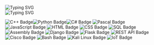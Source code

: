 

![Typing SVG](https://readme-typing-svg.herokuapp.com?color=FFFFFF&lines=Не+делай+push,+пока+не+pop!)
<br> 
![Typing SVG](https://readme-typing-svg.herokuapp.com?color=FFFFFF&lines=Stack:) 
<p><img src="https://img.shields.io/badge/C++-black?style=for-the-badge&logo=c%2b%2b&logoColor=white" alt="C++ Badge"><img src="https://img.shields.io/badge/Python-black?style=for-the-badge&logo=python&logoColor=white" alt="Python Badge"><img src="https://img.shields.io/badge/C%23-black?style=for-the-badge&logo=csharp&logoColor=white" alt="C# Badge">
<img src="https://img.shields.io/badge/Pascal-black?style=for-the-badge&logo=delphi&logoColor=white" alt="Pascal Badge">
<img src="https://img.shields.io/badge/JavaScript-black?style=for-the-badge&logo=javascript&logoColor=white" alt="JavaScript Badge">
<img src="https://img.shields.io/badge/HTML-black?style=for-the-badge&logo=html5&logoColor=white" alt="HTML Badge">
<img src="https://img.shields.io/badge/CSS-black?style=for-the-badge&logo=css3&logoColor=white" alt="CSS Badge">
<img src="https://img.shields.io/badge/SQL-black?style=for-the-badge&logo=mysql&logoColor=white" alt="SQL Badge">
<img src="https://img.shields.io/badge/Assembly-black?style=for-the-badge&logo=assemblyscript&logoColor=white" alt="Assembly Badge">
<img src="https://img.shields.io/badge/Django-black?style=for-the-badge&logo=django&logoColor=white" alt="Django Badge">
<img src="https://img.shields.io/badge/Flask-black?style=for-the-badge&logo=flask&logoColor=white" alt="Flask Badge">
<img src="https://img.shields.io/badge/REST%20API-black?style=for-the-badge&logo=fastapi&logoColor=white" alt="REST API Badge">
<img src="https://img.shields.io/badge/Cisco-black?style=for-the-badge&logo=cisco&logoColor=white" alt="Cisco Badge">
<img src="https://img.shields.io/badge/Bash-black?style=for-the-badge&logo=gnubash&logoColor=white" alt="Bash Badge">
<img src="https://img.shields.io/badge/Kali%20Linux-black?style=for-the-badge&logo=kalilinux&logoColor=white" alt="Kali Linux Badge">
<img src="https://img.shields.io/badge/IoT-black?style=for-the-badge&logo=internetofthings&logoColor=white" alt="IoT Badge">
</p>

